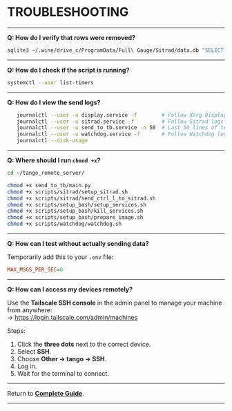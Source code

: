
# TROUBLESHOOTING

---

**Q: How do I verify that rows were removed?**

```bash
sqlite3 ~/.wine/drive_c/ProgramData/Full\ Gauge/Sitrad/data.db "SELECT COUNT(*) FROM tc900log;"
```

---

**Q: How do I check if the script is running?**

```bash
systemctl --user list-timers
```

---

**Q: How do I view the send logs?**

```bash
   journalctl --user -u display.service -f        # Follow Xorg Display logs
   journalctl --user -u sitrad.service -f         # Follow Sitrad logs
   journalctl --user -u send_to_tb.service -n 50  # Last 50 lines of telemetry-sender logs
   journalctl --user -u watchdog.service -f       # Follow Watchdog logs
   journalctl --disk-usage
```

---

**Q: Where should I run `chmod +x`?**

```bash
cd ~/tango_remote_server/

chmod +x send_to_tb/main.py
chmod +x scripts/sitrad/setup_sitrad.sh
chmod +x scripts/sitrad/send_ctrl_l_to_sitrad.sh
chmod +x scripts/setup_bash/setup_services.sh
chmod +x scripts/setup_bash/kill_services.sh
chmod +x scripts/setup_bash/prepare_image.sh
chmod +x scripts/watchdog/watchdog.sh
```

---

**Q: How can I test without actually sending data?**

Temporarily add this to your `.env` file:

```ini
MAX_MSGS_PER_SEC=0
```

---

**Q: How can I access my devices remotely?**

Use the **Tailscale SSH console** in the admin panel to manage your machine from anywhere:  
-> https://login.tailscale.com/admin/machines

Steps:

1. Click the **three dots** next to the correct device.
2. Select **SSH**.
3. Choose **Other → tango → SSH**.
4. Log in.
5. Wait for the terminal to connect.

---

Return to **[Complete Guide](/docs/base_guide.md)**.

---
